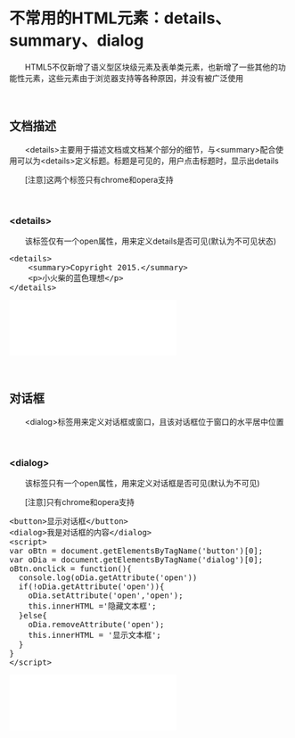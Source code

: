 # 不常用的HTML元素：details、summary、dialog

　　HTML5不仅新增了语义型区块级元素及表单类元素，也新增了一些其他的功能性元素，这些元素由于浏览器支持等各种原因，并没有被广泛使用

&nbsp;

## 文档描述

　　&lt;details&gt;主要用于描述文档或文档某个部分的细节，与&lt;summary&gt;配合使用可以为&lt;details&gt;定义标题。标题是可见的，用户点击标题时，显示出details

　　[注意]这两个标签只有chrome和opera支持

&nbsp;

### &lt;details&gt;

 　　该标签仅有一个open属性，用来定义details是否可见(默认为不可见状态)

<div class="cnblogs_code">
<pre>&lt;details&gt;
    &lt;summary&gt;Copyright 2015.&lt;/summary&gt;
    &lt;p&gt;小火柴的蓝色理想&lt;/p&gt;
&lt;/details&gt;    </pre>
</div>

<iframe src="{{pic.demo}}/html/struc/s1.html" frameborder="0" width="300" height="100"></iframe>

&nbsp;

## 对话框

　　&lt;dialog&gt;标签用来定义对话框或窗口，且该对话框位于窗口的水平居中位置

&nbsp;

### &lt;dialog&gt;

　　该标签只有一个open属性，用来定义对话框是否可见(默认为不可见)

　　[注意]只有chrome和opera支持

<div class="cnblogs_code">
<pre>&lt;button&gt;显示对话框&lt;/button&gt;
&lt;dialog&gt;我是对话框的内容&lt;/dialog&gt;
&lt;script&gt;
var oBtn = document.getElementsByTagName('button')[0];
var oDia = document.getElementsByTagName('dialog')[0]; 
oBtn.onclick = function(){
  console.log(oDia.getAttribute('open'))
  if(!oDia.getAttribute('open')){
    oDia.setAttribute('open','open');
    this.innerHTML ='隐藏文本框';
  }else{
    oDia.removeAttribute('open');
    this.innerHTML = '显示文本框';
  }
}
&lt;/script&gt;</pre>
</div>

<iframe src="{{pic.demo}}/html/struc/s2.html" frameborder="0" width="300" height="100"></iframe>